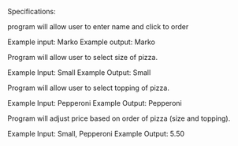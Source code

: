 Specifications:

program will allow user to enter name and click to order

Example input: Marko
Example output: Marko

Program will allow user to select size of pizza.

Example Input: Small
Example Output: Small

Program will allow user to select topping of pizza.

Example Input: Pepperoni
Example Output: Pepperoni

Program will adjust price based on order of pizza (size and topping).

Example Input: Small, Pepperoni
Example Output: 5.50
